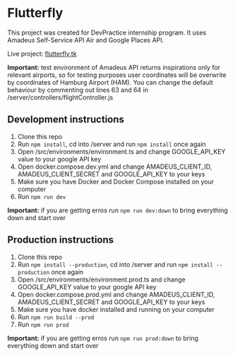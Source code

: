 # Flutterfly

This project was created for DevPractice internship program. It uses Amadeus Self-Service API Air and Google Places API.

Live project: [flutterfly.tk](https://www.flutterfly.tk)

**Important:** test environment of Amadeus API returns inspirations only for relevant airports, so for testing purposes user coordinates will be overwrite by coordinates of Hamburg Airport (HAM). You can change the default behaviour by commenting out lines 63 and 64 in /server/controllers/flightController.js

## Development instructions
1. Clone this repo
2. Run `npm install`, cd into /server and run `npm install` once again
3. Open /src/environments/environment.ts and change GOOGLE_API_KEY value to your google API key
4. Open docker.compose.dev.yml and change AMADEUS_CLIENT_ID, AMADEUS_CLIENT_SECRET and GOOGLE_API_KEY to your keys
5. Make sure you have Docker and Docker Compose installed on your computer
6. Run `npm run dev`

**Important:** if you are getting erros run `npm run dev:down` to bring everything down and start over

## Production instructions
1. Clone this repo
2. Run `npm install --production`, cd into /server and run `npm install --production` once again
3. Open /src/environments/environment.prod.ts and change GOOGLE_API_KEY value to your google API key
4. Open docker.compose.prod.yml and change AMADEUS_CLIENT_ID, AMADEUS_CLIENT_SECRET and GOOGLE_API_KEY to your keys
5. Make sure you have docker installed and running on your computer
6. Run `npm run build --prod`
7. Run `npm run prod`

**Important:** if you are getting erros run `npm run prod:down` to bring everything down and start over
